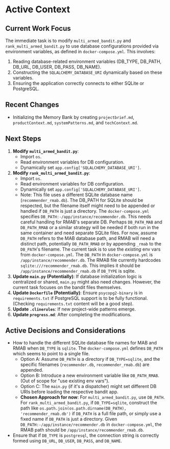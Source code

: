 # Active Context

## Current Work Focus
The immediate task is to modify `multi_armed_bandit.py` and `rank_multi_armed_bandit.py` to use database configurations provided via environment variables, as defined in `docker-compose.yml`. This involves:
1. Reading database-related environment variables (DB_TYPE, DB_PATH, DB_URL, DB_USER, DB_PASS, DB_NAME).
2. Constructing the `SQLALCHEMY_DATABASE_URI` dynamically based on these variables.
3. Ensuring the application correctly connects to either SQLite or PostgreSQL.

## Recent Changes
- Initializing the Memory Bank by creating `projectbrief.md`, `productContext.md`, `systemPatterns.md`, and `techContext.md`.

## Next Steps
1. **Modify `multi_armed_bandit.py`**:
    - Import `os`.
    - Read environment variables for DB configuration.
    - Dynamically set `app.config['SQLALCHEMY_DATABASE_URI']`.
2. **Modify `rank_multi_armed_bandit.py`**:
    - Import `os`.
    - Read environment variables for DB configuration.
    - Dynamically set `app.config['SQLALCHEMY_DATABASE_URI']`.
    - Note: This file uses a different SQLite database name (`recommender_rmab.db`). The DB_PATH for SQLite should be respected, but the filename itself might need to be appended or handled if `DB_PATH` is just a directory. The `docker-compose.yml` specifies `DB_PATH:-/app/instance/recommender.db`. This needs careful handling for RMAB's separate DB. Perhaps `DB_PATH_MAB` and `DB_PATH_RMAB` or a similar strategy will be needed if both run in the same container and need separate SQLite files. For now, assume `DB_PATH` refers to the MAB database path, and RMAB will need a distinct path, potentially `DB_PATH_RMAB` or by appending `_rmab` to the `DB_PATH`'s filename. The current task is to use the *existing* env vars from `docker-compose.yml`. The `DB_PATH` in `docker-compose.yml` is `/app/instance/recommender.db`. The RMAB file currently hardcodes `sqlite:///recommender_rmab.db`. This implies it should be `/app/instance/recommender_rmab.db` if `DB_TYPE` is sqlite.
3. **Update `main.py` (Potentially)**: If database initialization logic is centralized or shared, `main.py` might also need changes. However, the current task focuses on the bandit files themselves.
4. **Update `Dockerfile` (Potentially)**: Ensure `psycopg2-binary` is in `requirements.txt` if PostgreSQL support is to be fully functional. (Checking `requirements.txt` content will be a good step).
5. **Update `.clinerules`**: If new project-wide patterns emerge.
6. **Update `progress.md`**: After completing the modifications.

## Active Decisions and Considerations
- How to handle the different SQLite database file names for MAB and RMAB when `DB_TYPE` is `sqlite`. The `docker-compose.yml` defines `DB_PATH` which seems to point to a single file.
    - Option A: Assume `DB_PATH` is a directory if `DB_TYPE=sqlite`, and the specific filenames (`recommender.db`, `recommender_rmab.db`) are appended.
    - Option B: Introduce a new environment variable like `DB_PATH_RMAB`. (Out of scope for "use existing env vars").
    - Option C: The `main.py` (if it's a dispatcher) might set different DB URIs before loading the respective bandit app.
    - **Chosen Approach for now**: For `multi_armed_bandit.py`, use `DB_PATH`. For `rank_multi_armed_bandit.py`, if `DB_TYPE=sqlite`, construct the path like `os.path.join(os.path.dirname(DB_PATH), 'recommender_rmab.db')` if `DB_PATH` is a full file path, or simply use a fixed name if `DB_PATH` is just a directory. Given `DB_PATH:-/app/instance/recommender.db` in `docker-compose.yml`, the RMAB path should be `/app/instance/recommender_rmab.db`.
- Ensure that if `DB_TYPE` is `postgresql`, the connection string is correctly formed using `DB_URL`, `DB_USER`, `DB_PASS`, and `DB_NAME`.
